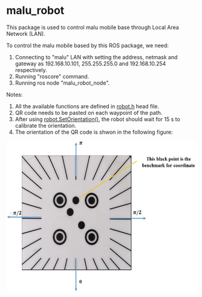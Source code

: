 # malu_robot
This package is used to control malu mobile base through Local Area Network (LAN).

To control the malu mobile based by this ROS package, we need:
1. Connecting to "malu" LAN with setting the address, netmask and gateway as 192.168.10.101, 255.255.255.0 and 192.168.10.254 respectively.
2. Running "roscore" command.
3. Running ros node "malu_robot_node".

Notes: 
1. All the available functions are defined in [robot.h](https://github.com/jiaweimeng/malu_robot/blob/master/include/malu_robot/robot.h) head file.
2. QR code needs to be pasted on each waypoint of the path.
3. After using [robot.SetOrientation()](https://github.com/jiaweimeng/malu_robot/blob/master/include/malu_robot/robot.h), the robot should wait for 15 s to calibrate the orientation.
4. The orientation of the QR code is shwon in the following figure:
<p align="center">
  <img width="600" height="400" src="https://github.com/jiaweimeng/malu_robot/blob/master/qr_code.jpg">
</p>
